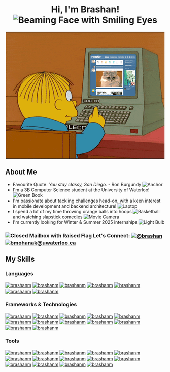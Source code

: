 <h1 align="center">Hi, I'm Brashan! <img src="https://raw.githubusercontent.com/Tarikul-Islam-Anik/Animated-Fluent-Emojis/master/Emojis/Smilies/Beaming%20Face%20with%20Smiling%20Eyes.png" alt="Beaming Face with Smiling Eyes" width="40" height="40" /></h1>

<div align="center">
  <img align="center" src="https://github.com/brashanm/brashanm/blob/main/simpsons.gif"/>
</div>

<h2>About Me</h2>
<ul>
  <li>Favourite Quote: <i>You stay classy, San Diego.</i> - Ron Burgundy <img src="https://raw.githubusercontent.com/Tarikul-Islam-Anik/Animated-Fluent-Emojis/master/Emojis/Travel%20and%20places/Anchor.png" alt="Anchor" width="30" height="30" /></li>

  <li>I'm a 3B Computer Science student at the University of Waterloo! <img src="https://raw.githubusercontent.com/Tarikul-Islam-Anik/Animated-Fluent-Emojis/master/Emojis/Objects/Green%20Book.png" alt="Green Book" width="30" height="30" /></li>

  <li>I'm passionate about tackling challenges head-on, with a keen interest in mobile development and backend architecture! <img src="https://raw.githubusercontent.com/Tarikul-Islam-Anik/Animated-Fluent-Emojis/master/Emojis/Objects/Laptop.png" alt="Laptop" width="30" height="30" /></li>

  <li>I spend a lot of my time throwing orange balls into hoops <img src="https://raw.githubusercontent.com/Tarikul-Islam-Anik/Animated-Fluent-Emojis/master/Emojis/Activities/Basketball.png" alt="Basketball" width="30" height="30" /> and watching slapstick comedies <img src="https://raw.githubusercontent.com/Tarikul-Islam-Anik/Animated-Fluent-Emojis/master/Emojis/Objects/Movie%20Camera.png" alt="Movie Camera" width="30" height="30" /></li>

  <li>I'm currently looking for Winter & Summer 2025 internships <img src="https://raw.githubusercontent.com/Tarikul-Islam-Anik/Animated-Fluent-Emojis/master/Emojis/Objects/Light%20Bulb.png" alt="Light Bulb" width="30" height="30" /></li>
</ul>


<h3><img src="https://raw.githubusercontent.com/Tarikul-Islam-Anik/Animated-Fluent-Emojis/master/Emojis/Objects/Closed%20Mailbox%20with%20Raised%20Flag.png" alt="Closed Mailbox with Raised Flag" width="30" height="30" /> Let's Connect: <a align="center" href="https://www.linkedin.com/in/brashan" target="blank"><img align="center" src="https://img.shields.io/badge/linkedin%20-%230077B5.svg?&style=for-the-badge&logo=linkedin&logoColor=white" alt="@brashan" /></a> <a align="center" href="mailto:bmohanak@uwaterloo.ca" target="_blank"> <img align="center" src="https://img.shields.io/badge/email-%230078D4.svg?&style=for-the-badge&logo=microsoft-outlook&logoColor=white" alt="bmohanak@uwaterloo.ca"></a>

<h2>My Skills</h2>

<h3>Languages</h3>
<p> 
  <a href="https://github.com/brashanm/" target="blank"><img align="center" src="https://img.shields.io/badge/Go-00ADD8?style=for-the-badge&logo=go&logoColor=white" alt="brashanm" /></a>
  <a href="https://github.com/brashanm/" target="blank"><img align="center" src="https://img.shields.io/badge/Swift-FA7343?style=for-the-badge&logo=swift&logoColor=white" alt="brashanm" /></a>
  <a href="https://github.com/brashanm/" target="blank"><img align="center" src="https://img.shields.io/badge/Python-FFD43B?style=for-the-badge&logo=python&logoColor=blue" alt="brashanm" /></a>
  <a href="https://github.com/brashanm/" target="blank"><img align="center" src="https://img.shields.io/badge/C%2B%2B-00599C?style=for-the-badge&logo=c%2B%2B&logoColor=white" alt="brashanm" /></a>
  <a href="https://github.com/brashanm/" target="blank"><img align="center" src="https://img.shields.io/badge/C-00599C?style=for-the-badge&logo=c&logoColor=white" alt="brashanm" /></a>
  <a href="https://github.com/brashanm/" target="blank"><img align="center" src="https://img.shields.io/badge/JavaScript-323330?style=for-the-badge&logo=javascript&logoColor=F7DF1E" alt="brashanm" /></a>
  <a href="https://github.com/brashanm/" target="blank"><img align="center" src="https://img.shields.io/badge/TypeScript-007ACC?style=for-the-badge&logo=typescript&logoColor=white" alt="brashanm" /></a>
</p>

<h3>Frameworks & Technologies</h3>
<p>
  <a href="https://github.com/brashanm/" target="blank"><img align="center" src="https://img.shields.io/badge/Gin-008ECF?logo=gin&logoColor=fff&style=for-the-badge" alt="brashanm" /></a>
  <a href="https://github.com/brashanm/" target="blank"><img align="center" src="https://img.shields.io/badge/Solid-2C4F7C?logo=solid&logoColor=fff&style=for-the-badge" alt="brashanm" /></a>
  <a href="https://github.com/brashanm/" target="blank"><img align="center" src="https://img.shields.io/badge/React-20232A?style=for-the-badge&logo=react&logoColor=61DAFB" alt="brashanm" /></a>
  <a href="https://github.com/brashanm/" target="blank"><img align="center" src="https://img.shields.io/badge/Angular-DD0031?style=for-the-badge&logo=angular&logoColor=white" alt="brashanm" /></a>
  <a href="https://github.com/brashanm/" target="blank"><img align="center" src="https://img.shields.io/badge/Express%20js-000000?style=for-the-badge&logo=express&logoColor=white" alt="brashanm" /></a>
  <a href="https://github.com/brashanm/" target="blank"><img align="center" src="https://img.shields.io/badge/Node%20js-339933?style=for-the-badge&logo=nodedotjs&logoColor=white" alt="brashanm" /></a>
  <a href="https://github.com/brashanm/" target="blank"><img align="center" src="https://img.shields.io/badge/Redux-593D88?style=for-the-badge&logo=redux&logoColor=white" alt="brashanm" /></a>
  <a href="https://github.com/brashanm/" target="blank"><img align="center" src="https://img.shields.io/badge/Bootstrap-7952B3?logo=bootstrap&logoColor=fff&style=for-the-badge" alt="brashanm" /></a>
  <a href="https://github.com/brashanm/" target="blank"><img align="center" src="https://img.shields.io/badge/GraphQl-E10098?style=for-the-badge&logo=graphql&logoColor=white" alt="brashanm" /></a>
  <a href="https://github.com/brashanm/" target="blank"><img align="center" src="https://img.shields.io/badge/Pandas-2C2D72?style=for-the-badge&logo=pandas&logoColor=white" alt="brashanm" /></a>
  <a href="https://github.com/brashanm/" target="blank"><img align="center" src="https://img.shields.io/badge/Numpy-777BB4?style=for-the-badge&logo=numpy&logoColor=white" alt="brashanm" /></a>
  <a href="https://github.com/brashanm/" target="blank"><img align="center" src="https://img.shields.io/badge/Selenium-43B02A?logo=selenium&logoColor=fff&style=for-the-badge" alt="brashanm" /></a>
</p>

<h3>Tools</h3>
<p>
  <a href="https://github.com/brashanm/" target="blank"><img align="center" src="https://img.shields.io/badge/GIT-E44C30?style=for-the-badge&logo=git&logoColor=white" alt="brashanm" /></a>
  <a href="https://github.com/brashanm/" target="blank"><img align="center" src="https://img.shields.io/badge/Postman-FF6C37?style=for-the-badge&logo=Postman&logoColor=white" alt="brashanm" /></a>
  <a href="https://github.com/brashanm/" target="blank"><img align="center" src="https://img.shields.io/badge/redis-CC0000.svg?&style=for-the-badge&logo=redis&logoColor=white" alt="brashanm" /></a>
  <a href="https://github.com/brashanm/" target="blank"><img align="center" src="https://img.shields.io/badge/MongoDB-4EA94B?style=for-the-badge&logo=mongodb&logoColor=white" alt="brashanm" /></a>
  <a href="https://github.com/brashanm/" target="blank"><img align="center" src="https://img.shields.io/badge/PostgreSQL-4169E1?logo=postgresql&logoColor=fff&style=for-the-badge" alt="brashanm" /></a>
  <a href="https://github.com/brashanm/" target="blank"><img align="center" src="https://img.shields.io/badge/Amazon_AWS-FF9900?style=for-the-badge&logo=amazonaws&logoColor=white" alt="brashanm" /></a>
  <a href="https://github.com/brashanm/" target="blank"><img align="center" src="https://img.shields.io/badge/firebase-ffca28?style=for-the-badge&logo=firebase&logoColor=black" alt="brashanm" /></a>
  <a href="https://github.com/brashanm/" target="blank"><img align="center" src="https://img.shields.io/badge/Cypress-17202C?style=for-the-badge&logo=cypress&logoColor=white" alt="brashanm" /></a>
  <a href="https://github.com/brashanm/" target="blank"><img align="center" src="https://img.shields.io/badge/Jest-C21325?style=for-the-badge&logo=jest&logoColor=white" alt="brashanm" /></a>
  <a href="https://github.com/brashanm/" target="blank"><img align="center" src="https://img.shields.io/badge/Docker-2CA5E0?style=for-the-badge&logo=docker&logoColor=white" alt="brashanm" /></a>
  <a href="https://github.com/brashanm/" target="blank"><img align="center" src="https://img.shields.io/badge/kubernetes-326ce5.svg?&style=for-the-badge&logo=kubernetes&logoColor=white" alt="brashanm" /></a>
  <a href="https://github.com/brashanm/" target="blank"><img align="center" src="https://img.shields.io/badge/CocoaPods-E32?logo=cocoapods&logoColor=fff&style=for-the-badge" alt="brashanm" /></a>
  <a href="https://github.com/brashanm/" target="blank"><img align="center" src="https://img.shields.io/badge/Grafana-F46800?logo=grafana&logoColor=fff&style=for-the-badge" alt="brashanm" /></a>
  <a href="https://github.com/brashanm/" target="blank"><img align="center" src="https://img.shields.io/badge/Figma-F24E1E?style=for-the-badge&logo=figma&logoColor=white" alt="brashanm" /></a>
</p>
